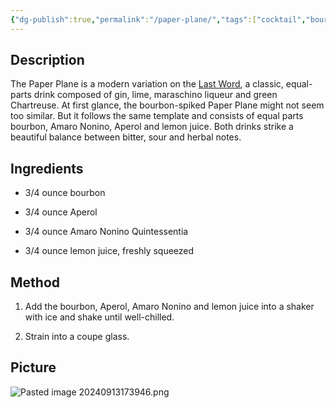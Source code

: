 ```yaml
---
{"dg-publish":true,"permalink":"/paper-plane/","tags":["cocktail","bourbon","Aperol","Amaro"]}
---
```


## Description

The Paper Plane is a modern variation on the [Last Word](https://www.liquor.com/recipes/the-last-word/), a classic, equal-parts drink composed of gin, lime, maraschino liqueur and green Chartreuse. At first glance, the bourbon-spiked Paper Plane might not seem too similar. But it follows the same template and consists of equal parts bourbon, Amaro Nonino, Aperol and lemon juice. Both drinks strike a beautiful balance between bitter, sour and herbal notes.
## Ingredients

- 3/4 ounce bourbon
    
- 3/4 ounce Aperol
    
- 3/4 ounce Amaro Nonino Quintessentia
    
- 3/4 ounce lemon juice, freshly squeezed

## Method

1. Add the bourbon, Aperol, Amaro Nonino and lemon juice into a shaker with ice and shake until well-chilled.
    
2. Strain into a coupe glass.


## Picture
![Pasted image 20240913173946.png](/img/user/z_attachments/Pasted%20image%2020240913173946.png)